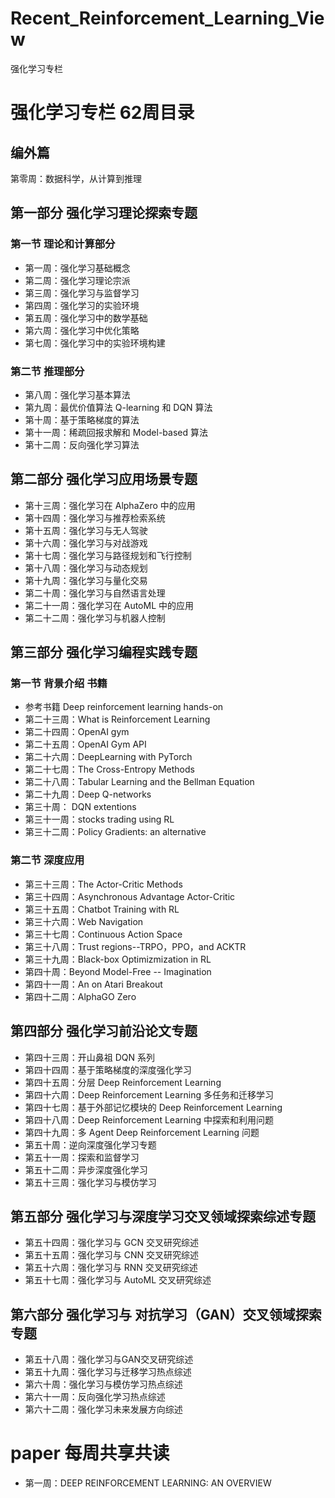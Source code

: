 # Recent_Reinforcement_Learning_View
强化学习专栏
# 强化学习专栏 62周目录

## 编外篇
第零周：数据科学，从计算到推理

## 第一部分 强化学习理论探索专题
### 第一节 理论和计算部分
- 第一周：强化学习基础概念 
- 第二周：强化学习理论宗派 
- 第三周：强化学习与监督学习
- 第四周：强化学习的实验环境
- 第五周：强化学习中的数学基础
- 第六周：强化学习中优化策略
- 第七周：强化学习中的实验环境构建

### 第二节 推理部分
- 第八周：强化学习基本算法
- 第九周：最优价值算法 Q-learning 和 DQN 算法 
- 第十周：基于策略梯度的算法
- 第十一周：稀疏回报求解和 Model-based 算法
- 第十二周：反向强化学习算法

## 第二部分 强化学习应用场景专题
- 第十三周：强化学习在 AlphaZero 中的应用
- 第十四周：强化学习与推荐检索系统
- 第十五周：强化学习与无人驾驶
- 第十六周：强化学习与对战游戏
- 第十七周：强化学习与路径规划和飞行控制
- 第十八周：强化学习与动态规划
- 第十九周：强化学习与量化交易
- 第二十周：强化学习与自然语言处理
- 第二十一周：强化学习在 AutoML 中的应用
- 第二十二周：强化学习与机器人控制


## 第三部分 强化学习编程实践专题

### 第一节 背景介绍 书籍 

- 参考书籍 Deep reinforcement learning hands-on
- 第二十三周：What is Reinforcement Learning
- 第二十四周：OpenAI gym
- 第二十五周：OpenAI Gym API
- 第二十六周：DeepLearning with PyTorch
- 第二十七周：The Cross-Entropy Methods
- 第二十八周：Tabular Learning and the Bellman Equation
- 第二十九周：Deep Q-networks
- 第三十周： DQN extentions
- 第三十一周：stocks trading using RL
- 第三十二周：Policy Gradients: an alternative

### 第二节 深度应用
- 第三十三周：The Actor-Critic Methods
- 第三十四周：Asynchronous Advantage Actor-Critic
- 第三十五周：Chatbot Training with RL
- 第三十六周：Web Navigation
- 第三十七周：Continuous Action Space
- 第三十八周：Trust regions--TRPO，PPO，and ACKTR
- 第三十九周：Black-box Optimizmization in RL
- 第四十周：Beyond Model-Free -- Imagination
- 第四十一周：An on Atari Breakout
- 第四十二周：AlphaGO Zero 

## 第四部分 强化学习前沿论文专题
- 第四十三周：开山鼻祖 DQN 系列
- 第四十四周：基于策略梯度的深度强化学习
- 第四十五周：分层 Deep Reinforcement Learning
- 第四十六周：Deep Reinforcement Learning 多任务和迁移学习
- 第四十七周：基于外部记忆模块的 Deep Reinforcement Learning
- 第四十八周：Deep Reinforcement Learning 中探索和利用问题
- 第四十九周：多 Agent Deep Reinforcement Learning 问题
- 第五十周：逆向深度强化学习专题
- 第五十一周：探索和监督学习
- 第五十二周：异步深度强化学习
- 第五十三周：强化学习与模仿学习

## 第五部分 强化学习与深度学习交叉领域探索综述专题
- 第五十四周：强化学习与 GCN 交叉研究综述
- 第五十五周：强化学习与 CNN 交叉研究综述
- 第五十六周：强化学习与 RNN 交叉研究综述
- 第五十七周：强化学习与 AutoML 交叉研究综述

## 第六部分 强化学习与 对抗学习（GAN）交叉领域探索专题
- 第五十八周：强化学习与GAN交叉研究综述
- 第五十九周：强化学习与迁移学习热点综述
- 第六十周：强化学习与模仿学习热点综述
- 第六十一周：反向强化学习热点综述
- 第六十二周：强化学习未来发展方向综述


# paper 每周共享共读

- 第一周：DEEP REINFORCEMENT LEARNING: AN OVERVIEW 
